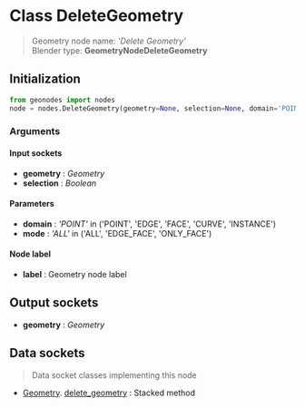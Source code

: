 
# Class DeleteGeometry

> Geometry node name: _'Delete Geometry'_<br>Blender type:  **GeometryNodeDeleteGeometry**

## Initialization


```python
from geonodes import nodes
node = nodes.DeleteGeometry(geometry=None, selection=None, domain='POINT', mode='ALL', label=None)
```


### Arguments


#### Input sockets



- **geometry** : _Geometry_
- **selection** : _Boolean_



#### Parameters



- **domain** : _'POINT'_ in ('POINT', 'EDGE', 'FACE', 'CURVE', 'INSTANCE')
- **mode** : _'ALL'_ in ('ALL', 'EDGE_FACE', 'ONLY_FACE')



#### Node label



- **label** : Geometry node label



## Output sockets



- **geometry** : _Geometry_



## Data sockets

> Data socket classes implementing this node


- [Geometry](aaa). [delete_geometry](bbb) : Stacked method


